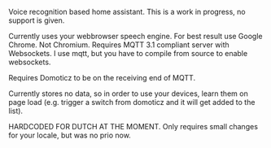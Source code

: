 Voice recognition based home assistant.
This is a work in progress, no support is given.

Currently uses your webbrowser speech engine. For best result use Google Chrome. Not Chromium.
Requires MQTT 3.1 compliant server with Websockets. I use mqtt, but you have to compile from source to enable websockets.

Requires Domoticz to be on the receiving end of MQTT.

Currently stores no data, so in order to use your devices, learn them on page load (e.g. trigger a switch from domoticz and it will get added to the list).

HARDCODED FOR DUTCH AT THE MOMENT. Only requires small changes for your locale, but  was no prio now.